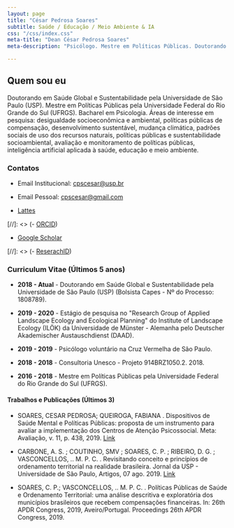 ```yaml
---
layout: page
title: "César Pedrosa Soares"
subtitle: Saúde / Educação / Meio Ambiente & IA
css: "/css/index.css"
meta-title: "Dean César Pedrosa Soares"
meta-description: "Psicólogo. Mestre em Políticas Públicas. Doutorando em Saúde Global e Sustentabilidade."

---
```


## Quem sou eu ##

Doutorando em Saúde Global e Sustentabilidade pela Universidade de São Paulo (USP). Mestre em Políticas Públicas pela Universidade Federal do Rio Grande do Sul (UFRGS). Bacharel em Psicologia. 
Áreas de interesse em pesquisa: desigualdade socioeconômica e ambiental, políticas públicas de compensação, desenvolvimento sustentável, mudança climática, padrões sociais de uso dos recursos naturais, políticas públicas e sustentabilidade socioambiental, avaliação e monitoramento de políticas públicas, inteligência artificial aplicada à saúde, educação e meio ambiente.

### Contatos ###

- Email Institucional: <cpscesar@usp.br>
- Email Pessoal: <cpscesar@gmail.com>

- [Lattes](http://lattes.cnpq.br/7049986165777293)

[//]: <> (- [ORCID](https://orcid.org/0000-0001-7833-2695))

- [Google Scholar](https://scholar.google.com/citations?user=9BCIPr0AAAAJ&hl=pt-BR)

[//]: <> (- [ReserachID](https://publons.com/researcher/3069730/lucas-soares/))


### Curriculum Vitae (Últimos 5 anos) ###


- **2018 - Atual** - Doutorando em Saúde Global e Sustentabilidade pela Universidade de São Paulo (USP) (Bolsista Capes - Nº do Processo: 1808789).

- **2019 - 2020** - Estágio de pesquisa no "Research Group of Applied Landscape Ecology and Ecological Planning" do Institute of Landscape Ecology (ILÖK) da Universidade de Münster - Alemanha pelo Deutscher Akademischer Austauschdienst (DAAD).

- **2019 - 2019** - Psicólogo voluntário na Cruz Vermelha de São Paulo.

- **2018 - 2018** - Consultoria Unesco - Projeto 914BRZ1050.2. 2018.

- **2016 - 2018** - Mestre em Políticas Públicas pela Universidade Federal do Rio Grande do Sul (UFRGS).


#### Trabalhos e Publicações (Últimos 3) ####

- SOARES, CESAR PEDROSA; QUEIROGA, FABIANA . Dispositivos de Saúde Mental e Políticas Públicas: proposta de um instrumento para avaliar a implementação dos Centros de Atenção Psicossocial. Meta: Avaliação, v. 11, p. 438, 2019. [Link](http://revistas.cesgranrio.org.br/index.php/metaavaliacao/article/view/1938)

- CARBONE, A. S. ; COUTINHO, SMV ; SOARES, C. P. ; RIBEIRO, D. G. ; VASCONCELLOS, .. M. P. C. . Revisitando conceito e princípios de ordenamento territorial na realidade brasileira. Jornal da USP - Universidade de São Paulo, Artigos, 07 ago. 2019. [Link](https://jornal.usp.br/artigos/revisitando-conceito-e-principios-de-ordenamento-territorial-na-realidade-brasileira/)

- SOARES, C. P.; VASCONCELLOS, .. M. P. C. . Políticas Públicas de Saúde e Ordenamento Territorial: uma análise descritiva e exploratória dos municípios brasileiros que recebem compensações financeiras. In: 26th APDR Congress, 2019, Aveiro/Portugal. Proceedings 26th APDR Congress, 2019.



